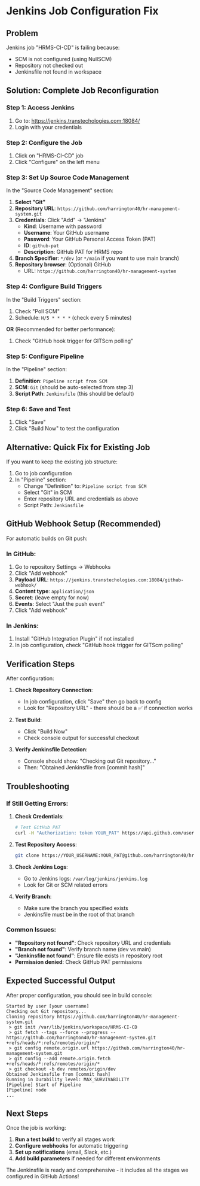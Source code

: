 # Jenkins Job Configuration Fix

## Problem
Jenkins job "HRMS-CI-CD" is failing because:
- SCM is not configured (using NullSCM)
- Repository not checked out
- Jenkinsfile not found in workspace

## Solution: Complete Job Reconfiguration

### Step 1: Access Jenkins
1. Go to: https://jenkins.transtechologies.com:18084/
2. Login with your credentials

### Step 2: Configure the Job
1. Click on "HRMS-CI-CD" job
2. Click "Configure" on the left menu

### Step 3: Set Up Source Code Management
In the "Source Code Management" section:

1. **Select "Git"**
2. **Repository URL**: `https://github.com/harrington40/hr-management-system.git`
3. **Credentials**: Click "Add" → "Jenkins"
   - **Kind**: Username with password
   - **Username**: Your GitHub username
   - **Password**: Your GitHub Personal Access Token (PAT)
   - **ID**: `github-pat`
   - **Description**: GitHub PAT for HRMS repo
4. **Branch Specifier**: `*/dev` (or `*/main` if you want to use main branch)
5. **Repository browser**: (Optional) GitHub
   - URL: `https://github.com/harrington40/hr-management-system`

### Step 4: Configure Build Triggers
In the "Build Triggers" section:

1. Check "Poll SCM"
2. Schedule: `H/5 * * * *` (check every 5 minutes)

**OR** (Recommended for better performance):

1. Check "GitHub hook trigger for GITScm polling"

### Step 5: Configure Pipeline
In the "Pipeline" section:

1. **Definition**: `Pipeline script from SCM`
2. **SCM**: `Git` (should be auto-selected from step 3)
3. **Script Path**: `Jenkinsfile` (this should be default)

### Step 6: Save and Test
1. Click "Save"
2. Click "Build Now" to test the configuration

## Alternative: Quick Fix for Existing Job

If you want to keep the existing job structure:

1. Go to job configuration
2. In "Pipeline" section:
   - Change "Definition" to: `Pipeline script from SCM`
   - Select "Git" in SCM
   - Enter repository URL and credentials as above
   - Script Path: `Jenkinsfile`

## GitHub Webhook Setup (Recommended)

For automatic builds on Git push:

### In GitHub:
1. Go to repository Settings → Webhooks
2. Click "Add webhook"
3. **Payload URL**: `https://jenkins.transtechologies.com:18084/github-webhook/`
4. **Content type**: `application/json`
5. **Secret**: (leave empty for now)
6. **Events**: Select "Just the push event"
7. Click "Add webhook"

### In Jenkins:
1. Install "GitHub Integration Plugin" if not installed
2. In job configuration, check "GitHub hook trigger for GITScm polling"

## Verification Steps

After configuration:

1. **Check Repository Connection**:
   - In job configuration, click "Save" then go back to config
   - Look for "Repository URL" - there should be a ✅ if connection works

2. **Test Build**:
   - Click "Build Now"
   - Check console output for successful checkout

3. **Verify Jenkinsfile Detection**:
   - Console should show: "Checking out Git repository..."
   - Then: "Obtained Jenkinsfile from [commit hash]"

## Troubleshooting

### If Still Getting Errors:

1. **Check Credentials**:
   ```bash
   # Test GitHub PAT
   curl -H "Authorization: token YOUR_PAT" https://api.github.com/user
   ```

2. **Test Repository Access**:
   ```bash
   git clone https://YOUR_USERNAME:YOUR_PAT@github.com/harrington40/hr-management-system.git
   ```

3. **Check Jenkins Logs**:
   - Go to Jenkins logs: `/var/log/jenkins/jenkins.log`
   - Look for Git or SCM related errors

4. **Verify Branch**:
   - Make sure the branch you specified exists
   - Jenkinsfile must be in the root of that branch

### Common Issues:

- **"Repository not found"**: Check repository URL and credentials
- **"Branch not found"**: Verify branch name (dev vs main)
- **"Jenkinsfile not found"**: Ensure file exists in repository root
- **Permission denied**: Check GitHub PAT permissions

## Expected Successful Output

After proper configuration, you should see in build console:

```
Started by user [your username]
Checking out Git repository...
Cloning repository https://github.com/harrington40/hr-management-system.git
 > git init /var/lib/jenkins/workspace/HRMS-CI-CD
 > git fetch --tags --force --progress -- https://github.com/harrington40/hr-management-system.git +refs/heads/*:refs/remotes/origin/*
 > git config remote.origin.url https://github.com/harrington40/hr-management-system.git
 > git config --add remote.origin.fetch +refs/heads/*:refs/remotes/origin/*
 > git checkout -b dev remotes/origin/dev
Obtained Jenkinsfile from [commit hash]
Running in Durability level: MAX_SURVIVABILITY
[Pipeline] Start of Pipeline
[Pipeline] node
...
```

## Next Steps

Once the job is working:

1. **Run a test build** to verify all stages work
2. **Configure webhooks** for automatic triggering
3. **Set up notifications** (email, Slack, etc.)
4. **Add build parameters** if needed for different environments

The Jenkinsfile is ready and comprehensive - it includes all the stages we configured in GitHub Actions!